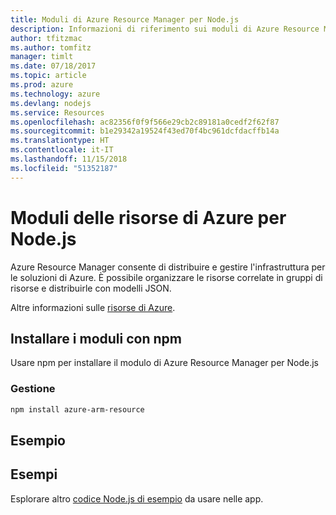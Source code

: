 ```yaml
---
title: Moduli di Azure Resource Manager per Node.js
description: Informazioni di riferimento sui moduli di Azure Resource Manager per Node.js
author: tfitzmac
ms.author: tomfitz
manager: timlt
ms.date: 07/18/2017
ms.topic: article
ms.prod: azure
ms.technology: azure
ms.devlang: nodejs
ms.service: Resources
ms.openlocfilehash: ac82356f0f9f566e29cb2c89181a0cedf2f62f87
ms.sourcegitcommit: b1e29342a19524f43ed70f4bc961dcfdacffb14a
ms.translationtype: HT
ms.contentlocale: it-IT
ms.lasthandoff: 11/15/2018
ms.locfileid: "51352187"
---
```

# <a name="azure-resource-modules-for-nodejs"></a>Moduli delle risorse di Azure per Node.js

Azure Resource Manager consente di distribuire e gestire l'infrastruttura per le soluzioni di Azure. È possibile organizzare le risorse correlate in gruppi di risorse e distribuirle con modelli JSON.

Altre informazioni sulle [risorse di Azure](https://docs.microsoft.com/azure/azure-resource-manager/).

## <a name="install-the-modules-with-npm"></a>Installare i moduli con npm

Usare npm per installare il modulo di Azure Resource Manager per Node.js

### <a name="management"></a>Gestione

```bash
npm install azure-arm-resource
```

## <a name="example"></a>Esempio

## <a name="samples"></a>Esempi

Esplorare altro [codice Node.js di esempio](https://azure.microsoft.com/resources/samples/?platform=nodejs) da usare nelle app.